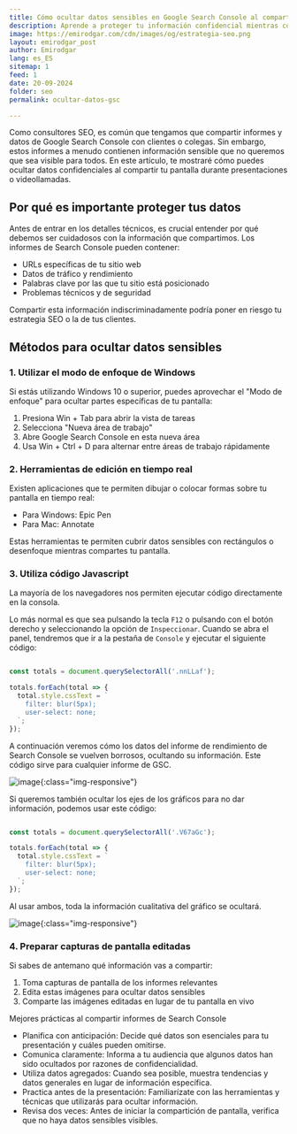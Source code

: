 ```yaml
---
title: Cómo ocultar datos sensibles en Google Search Console al compartir pantalla
description: Aprende a proteger tu información confidencial mientras compartes informes de Google Search Console en presentaciones o videollamadas.
image: https://emirodgar.com/cdn/images/og/estrategia-seo.png
layout: emirodgar_post
author: Emirodgar
lang: es_ES
sitemap: 1
feed: 1
date: 20-09-2024
folder: seo
permalink: ocultar-datos-gsc

---
```



Como consultores SEO, es común que tengamos que compartir informes y datos de Google Search Console con clientes o colegas. Sin embargo, estos informes a menudo contienen información sensible que no queremos que sea visible para todos. En este artículo, te mostraré cómo puedes ocultar datos confidenciales al compartir tu pantalla durante presentaciones o videollamadas.

## Por qué es importante proteger tus datos

Antes de entrar en los detalles técnicos, es crucial entender por qué debemos ser cuidadosos con la información que compartimos. Los informes de Search Console pueden contener:

- URLs específicas de tu sitio web
- Datos de tráfico y rendimiento
- Palabras clave por las que tu sitio está posicionado
- Problemas técnicos y de seguridad

Compartir esta información indiscriminadamente podría poner en riesgo tu estrategia SEO o la de tus clientes.

## Métodos para ocultar datos sensibles

### 1. Utilizar el modo de enfoque de Windows

Si estás utilizando Windows 10 o superior, puedes aprovechar el "Modo de enfoque" para ocultar partes específicas de tu pantalla:

1. Presiona Win + Tab para abrir la vista de tareas
2. Selecciona "Nueva área de trabajo"
3. Abre Google Search Console en esta nueva área
4. Usa Win + Ctrl + D para alternar entre áreas de trabajo rápidamente

### 2. Herramientas de edición en tiempo real

Existen aplicaciones que te permiten dibujar o colocar formas sobre tu pantalla en tiempo real:

- Para Windows: Epic Pen
- Para Mac: Annotate

Estas herramientas te permiten cubrir datos sensibles con rectángulos o desenfoque mientras compartes tu pantalla.

### 3. Utiliza código Javascript

La mayoría de los navegadores nos permiten ejecutar código directamente en la consola. 

Lo más normal es que sea pulsando la tecla `F12` o pulsando con el botón derecho y seleccionando la opción de `Inspeccionar`.
Cuando se abra el panel, tendremos que ir a la pestaña de `Console` y ejecutar el siguiente código:

```javascript

const totals = document.querySelectorAll('.nnLLaf');

totals.forEach(total => {
  total.style.cssText = `
    filter: blur(5px);
    user-select: none; 
  `;
});

```

A continuación veremos cómo los datos del informe de rendimiento de Search Console se vuelven borrosos, ocultando su información.
Este código sirve para cualquier informe de GSC.

![image](https://github.com/user-attachments/assets/02c938c8-777e-4f8f-a521-41e3b7a592f7){:class="img-responsive"}

Si queremos también ocultar los ejes de los gráficos para no dar información, podemos usar este código:

```javascript

const totals = document.querySelectorAll('.V67aGc');

totals.forEach(total => {
  total.style.cssText = `
    filter: blur(5px);
    user-select: none; 
  `;
});

```

Al usar ambos, toda la información cualitativa del gráfico se ocultará.

![image](https://github.com/user-attachments/assets/ceebefde-d3c6-46a7-bf51-b50235c582f2){:class="img-responsive"}


### 4. Preparar capturas de pantalla editadas

Si sabes de antemano qué información vas a compartir:

1. Toma capturas de pantalla de los informes relevantes
2. Edita estas imágenes para ocultar datos sensibles
3. Comparte las imágenes editadas en lugar de tu pantalla en vivo

Mejores prácticas al compartir informes de Search Console

- Planifica con anticipación: Decide qué datos son esenciales para tu presentación y cuáles pueden omitirse.
- Comunica claramente: Informa a tu audiencia que algunos datos han sido ocultados por razones de confidencialidad.
- Utiliza datos agregados: Cuando sea posible, muestra tendencias y datos generales en lugar de información específica.
- Practica antes de la presentación: Familiarízate con las herramientas y técnicas que utilizarás para ocultar información.
- Revisa dos veces: Antes de iniciar la compartición de pantalla, verifica que no haya datos sensibles visibles.
